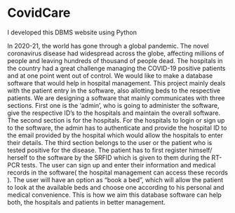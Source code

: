 # CovidCare
I developed this DBMS website using Python

In 2020-21, the world has gone through a global pandemic. The
novel coronavirus disease had widespread across the globe,
affecting millions of people and leaving hundreds of thousand of
people dead. The hospitals in the country had a great challenge
managing the COVID-19 positive patients and at one point went
out of control. We would like to make a database software that
would help in hospital management. This project mainly deals with
the patient entry in the software, also allotting beds to the
respective patients.
 We are designing a software that mainly communicates with three
sections. First one is the ‘admin’, who is going to administer the
software, give the respective ID’s to the hospitals and maintain the
overall software. The second section is for the hospitals. For the
hospitals to login or sign up to the software, the admin has to
authenticate and provide the hospital ID to the email provided by
the hospital which would allow the hospitals to enter their details.
The third section belongs to the user or the patient who is tested
positive for the disease. The patient has to first register himself/
herself to the software by the SRFID which is given to them during
the RT-PCR tests. The user can sign up and enter their information
and medical records in the software( the hospital management can
access these records ). The user will have an option as “book a
bed”, which will allow the patient to look at the available beds and
choose one according to his personal and medical convenience.
This is how we aim this database software can help both, the
hospitals and patients in better management.
